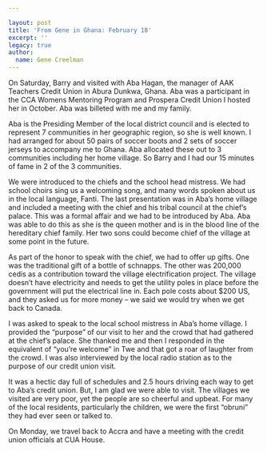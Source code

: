 ```yaml
---

layout: post
title: 'From Gene in Ghana: February 18'
excerpt: ''
legacy: true
author:
  name: Gene Creelman
---
```


<p>On Saturday, Barry and visited with Aba Hagan, the manager of <span class="caps">AAK</span> Teachers Credit Union in Abura Dunkwa, Ghana. Aba was a participant in the <span class="caps">CCA</span> Womens Mentoring Program and Prospera Credit Union I hosted her in October. Aba was billeted with me and my family.</p>
<p>Aba is the Presiding Member of the local district council and is elected to represent 7 communities in her geographic region, so she is well known. I had arranged for about 50 pairs of soccer boots and 2 sets of soccer jerseys to accompany me to Ghana. Aba allocated these out to 3 communities including her home village. So Barry and I had our 15 minutes of fame in 2 of the 3 communities.</p>
<p>We were introduced to the chiefs and the school head mistress. We had school choirs sing us a welcoming song, and many words spoken about us in the local language, Fanti. The last presentation was in Aba&#8217;s home village and included a meeting with the chief and his tribal council at the chief’s palace. This was a formal affair and we had to be introduced by Aba. Aba was able to do this as she is the queen mother and is in the blood line of the hereditary chief family. Her two sons could become chief of the village at some point in the future.</p>
<p>As part of the honor to speak with the chief, we had to offer up gifts. One was the traditional gift of a bottle of schnapps. The other was 200,000 cedis as a contribution toward the village electrification project. The village doesn’t have electricity and needs to get the utility poles in place before the government will put the electrical line in. Each pole costs about $200 US, and they asked us for more money &#8211; we said we would try when we get back to Canada.</p>
<p>I was asked to speak to the local school mistress in Aba&#8217;s home village. I provided the &#8220;purpose&#8221; of our visit to her and the crowd that had gathered at the chief&#8217;s palace. She thanked me and then I responded in the equivalent of &#8220;you&#8217;re welcome&#8221; in Twe and that got a roar of laughter from the crowd. I was also interviewed by the local radio station as to the purpose of our credit union visit.</p>
<p>It was a hectic day full of schedules and 2.5 hours driving each way to get to Aba&#8217;s credit union. But, I am glad we were able to visit. The villages we visited are very poor, yet the people are so cheerful and upbeat. For many of the local residents, particularly the children, we were the first &#8220;obruni&#8221; they had ever seen or talked to.</p>
<p>On Monday, we travel back to Accra and have a meeting with the credit union officials at <span class="caps">CUA</span> House.</p>